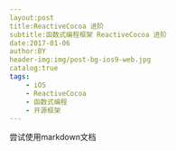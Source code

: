 ```yaml
---
layout:post
title:ReactiveCocoa 进阶
subtitle:函数式编程框架 ReactiveCocoa 进阶
date:2017-01-06
author:BY
header-img:img/post-bg-ios9-web.jpg
catalog:true
tags:
    - iOS
    - ReactiveCocoa
    - 函数式编程
    - 开源框架
---
```

尝试使用markdown文档
